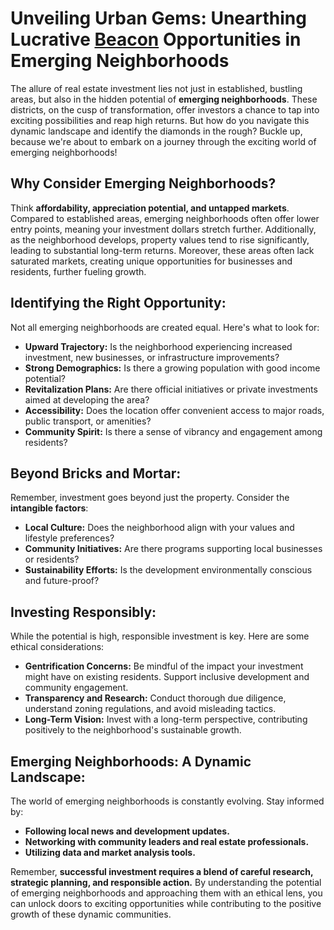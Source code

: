 # Unveiling Urban Gems: Unearthing Lucrative [Beacon](https://beacon.dev) Opportunities in Emerging Neighborhoods

The allure of real estate investment lies not just in established, bustling areas, but also in the hidden potential of **emerging neighborhoods**. These districts, on the cusp of transformation, offer investors a chance to tap into exciting possibilities and reap high returns. But how do you navigate this dynamic landscape and identify the diamonds in the rough? Buckle up, because we're about to embark on a journey through the exciting world of emerging neighborhoods!

## Why Consider Emerging Neighborhoods?

Think **affordability, appreciation potential, and untapped markets**. Compared to established areas, emerging neighborhoods often offer lower entry points, meaning your investment dollars stretch further. Additionally, as the neighborhood develops, property values tend to rise significantly, leading to substantial long-term returns. Moreover, these areas often lack saturated markets, creating unique opportunities for businesses and residents, further fueling growth.

## Identifying the Right Opportunity:

Not all emerging neighborhoods are created equal. Here's what to look for:

* **Upward Trajectory:** Is the neighborhood experiencing increased investment, new businesses, or infrastructure improvements?
* **Strong Demographics:** Is there a growing population with good income potential?
* **Revitalization Plans:** Are there official initiatives or private investments aimed at developing the area?
* **Accessibility:** Does the location offer convenient access to major roads, public transport, or amenities?
* **Community Spirit:** Is there a sense of vibrancy and engagement among residents?

## Beyond Bricks and Mortar:

Remember, investment goes beyond just the property. Consider the **intangible factors**:

* **Local Culture:** Does the neighborhood align with your values and lifestyle preferences?
* **Community Initiatives:** Are there programs supporting local businesses or residents?
* **Sustainability Efforts:** Is the development environmentally conscious and future-proof?

## Investing Responsibly:

While the potential is high, responsible investment is key. Here are some ethical considerations:

* **Gentrification Concerns:** Be mindful of the impact your investment might have on existing residents. Support inclusive development and community engagement.
* **Transparency and Research:** Conduct thorough due diligence, understand zoning regulations, and avoid misleading tactics.
* **Long-Term Vision:** Invest with a long-term perspective, contributing positively to the neighborhood's sustainable growth.

## Emerging Neighborhoods: A Dynamic Landscape:

The world of emerging neighborhoods is constantly evolving. Stay informed by:

* **Following local news and development updates.**
* **Networking with community leaders and real estate professionals.**
* **Utilizing data and market analysis tools.**

Remember, **successful investment requires a blend of careful research, strategic planning, and responsible action.** By understanding the potential of emerging neighborhoods and approaching them with an ethical lens, you can unlock doors to exciting opportunities while contributing to the positive growth of these dynamic communities.
